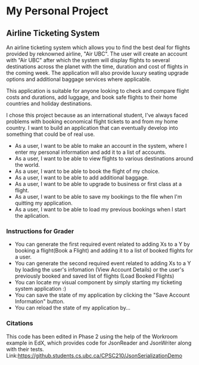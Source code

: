 # My Personal Project

## Airline Ticketing System

An airline ticketing system which allows you to find the best deal for flights provided by reknowned airline, "Air UBC". The user will create an account with "Air UBC" after which the system will display flights to several destinations across the planet with the time, duration and cost of flights in the coming week. The application will also provide luxury seating upgrade options and additional baggage services where applicable.

This application is suitable for anyone looking to check and compare flight costs and durations, add luggage, and book safe flights to their home countries and holiday destinations.

I chose this project because as an international student, I've always faced problems with booking economical flight tickets to and from my home country. I want to build an application that can eventually develop into something that could be of real use.



- As a user, I want to be able to make an account in the system, where I enter my personal information and add it to a list of accounts.
- As a user, I want to be able to view flights to various destinations  around the world.
- As a user, I want to be able to book the flight of my choice.
- As a user, I want to be able to add additional baggage.
- As a user, I want to be able to upgrade to business or first class at a flight.
- As a user, I want to be able to save my bookings to the file when I'm quitting my application.
- As a user, I want to be able to load my previous bookings when I start the aplication.

### Instructions for Grader

- You can generate the first required event related to adding Xs to a Y by booking a flight(Book a Flight) and adding it to a list of booked flights for a user.
- You can generate the second required event related to adding Xs to a Y by loading the user's infomation (View Account Details) or the user's previously booked and saved list of flights (Load Booked Flights)
- You can locate my visual component by simply starting my ticketing system application :)
- You can save the state of my application by clicking the "Save Account Information" button.
- You can reload the state of my application by...

### Citations

This code has been edited in Phase 2 using the help of the Workroom example in EdX, which provides code for JsonReader and JsonWriter along with their tests.
Link:https://github.students.cs.ubc.ca/CPSC210/JsonSerializationDemo

